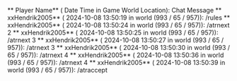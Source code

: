 ** Player Name** ( Date  Time in  Game World Location):  Chat Message
** xxHendrik2005** ( 2024-10-08  13:50:19 in  world (993 / 65 / 957)): /rules
** xxHendrik2005** ( 2024-10-08  13:50:24 in  world (993 / 65 / 957)): /atrnext 2
** xxHendrik2005** ( 2024-10-08  13:50:25 in  world (993 / 65 / 957)): /atrnext 3
** xxHendrik2005** ( 2024-10-08  13:50:27 in  world (993 / 65 / 957)): /atrnext 3
** xxHendrik2005** ( 2024-10-08  13:50:30 in  world (993 / 65 / 957)): /atrnext 4
** xxHendrik2005** ( 2024-10-08  13:50:36 in  world (993 / 65 / 957)): /atrnext 4
** xxHendrik2005** ( 2024-10-08  13:50:39 in  world (993 / 65 / 957)): /atraccept
